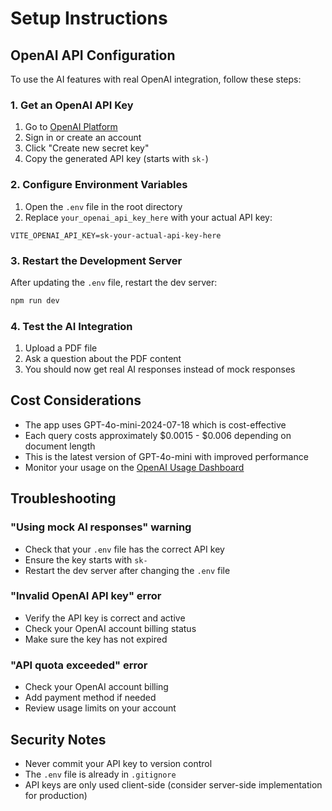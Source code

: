# Setup Instructions

## OpenAI API Configuration

To use the AI features with real OpenAI integration, follow these steps:

### 1. Get an OpenAI API Key

1. Go to [OpenAI Platform](https://platform.openai.com/api-keys)
2. Sign in or create an account
3. Click "Create new secret key"
4. Copy the generated API key (starts with `sk-`)

### 2. Configure Environment Variables

1. Open the `.env` file in the root directory
2. Replace `your_openai_api_key_here` with your actual API key:

```env
VITE_OPENAI_API_KEY=sk-your-actual-api-key-here
```

### 3. Restart the Development Server

After updating the `.env` file, restart the dev server:

```bash
npm run dev
```

### 4. Test the AI Integration

1. Upload a PDF file
2. Ask a question about the PDF content
3. You should now get real AI responses instead of mock responses

## Cost Considerations

- The app uses GPT-4o-mini-2024-07-18 which is cost-effective
- Each query costs approximately $0.0015 - $0.006 depending on document length
- This is the latest version of GPT-4o-mini with improved performance
- Monitor your usage on the [OpenAI Usage Dashboard](https://platform.openai.com/usage)

## Troubleshooting

### "Using mock AI responses" warning
- Check that your `.env` file has the correct API key
- Ensure the key starts with `sk-`
- Restart the dev server after changing the `.env` file

### "Invalid OpenAI API key" error
- Verify the API key is correct and active
- Check your OpenAI account billing status
- Make sure the key has not expired

### "API quota exceeded" error
- Check your OpenAI account billing
- Add payment method if needed
- Review usage limits on your account

## Security Notes

- Never commit your API key to version control
- The `.env` file is already in `.gitignore`
- API keys are only used client-side (consider server-side implementation for production)